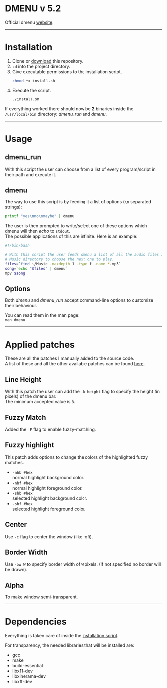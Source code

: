 # DMENU v 5.2

Official dmenu [website].

- - - - - - - - - - - - - - - - - - - - - - - - - - - - - - - - - - - - - - - -

# Installation

1. Clone or [download] this repository.
2. `cd` into the project directory.
3. Give executable permissions to the installation script.
    ```sh
    chmod +x install.sh
    ```
4. Execute the script.
    ```sh
    ./install.sh
    ```

If everything worked there should now be **2** binaries inside the
`/usr/local/bin` directory: *dmenu_run* and *dmenu*.

- - - - - - - - - - - - - - - - - - - - - - - - - - - - - - - - - - - - - - - -

# Usage

## dmenu_run

With this script the user can choose from a list of every program/script in
their path and execute it.

## dmenu

The way to use this script is by feeding it a list of options (`\n` separated
strings):

```sh
printf "yes\nno\nmaybe" | dmenu
```

The user is then prompted to write/select one of these options which dmenu will
then *echo* to `stdout`.  
The possible applications of this are infinite. Here is an example:

```sh
#!/bin/bash

# With this script the user feeds dmenu a list of all the audio files in the
# Music directory to choose the next one to play.
files=`find ~/Music -maxdepth 1 -type f -name *.mp3`
song=`echo "$files" | dmenu`
mpv $song
```

## Options

Both *dmenu* and *dmenu_run* accept command-line options to customize their
behaviour.

You can read them in the man page:  
`man dmenu`

- - - - - - - - - - - - - - - - - - - - - - - - - - - - - - - - - - - - - - - -

# Applied patches

These are all the patches I manually added to the source code.  
A list of these and all the other available patches can be found [here].

## Line Height

With this patch the user can add the `-h height` flag to specify the height (in
pixels) of the dmenu bar.  
The minimum accepted value is `8`.

## Fuzzy Match

Added the `-F` flag to enable fuzzy-matching.

## Fuzzy highlight

This patch adds options to change the colors of the highlighted fuzzy matches.

+ `-nhb #hex`  
    normal highlight background color.
+ `-nhf #hex`  
    normal highlight foreground color.
+ `-shb #hex`  
    selected highlight background color.
+ `-shf #hex`  
    selected highlight foreground color.

## Center

Use `-c` flag to center the window (like rofi).

## Border Width

Use `-bw W` to specify border width of `W` pixels. (If not specified no border
will be drawn).

## Alpha

To make window semi-transparent.



- - - - - - - - - - - - - - - - - - - - - - - - - - - - - - - - - - - - - - - -

# Dependencies

Everything is taken care of inside the [installation script].

For transparency, the needed libraries that will be installed are:

+ gcc
+ make
+ build-essential
+ libx11-dev
+ libxinerama-dev
+ libxft-dev

<!-- LINKS -->

[website]:
https://tools.suckless.org/dmenu/
"dmenu's website"

[download]:
https://github.com/marcoplaitano/dmenu/archive/refs/heads/main.zip
"ZIP Download"

[here]:
https://tools.suckless.org/dmenu/patches/
"dmenu's patches"

[installation script]:
install.sh
"Repository file"
